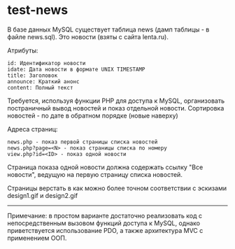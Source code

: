 # test-news

В базе данных MySQL существует таблица news (дамп таблицы - в файле news.sql). 
Это новости (взяты с сайта lenta.ru).

Атрибуты:

	id: Идентификатор новости
	idate: Дата новости в формате UNIX TIMESTAMP
	title: Заголовок
	announce: Краткий анонс
	content: Полный текст


Требуется, используя функции PHP для доступа к MySQL, организовать постраничный вывод новостей и показ отдельной новости.
Сортировка новостей - по дате в обратном порядке (новые наверху)

Адреса страниц:

	news.php - показ первой страницы списка новостей
	news.php?page=<N> - показ страницы списка по номеру
	view.php?id=<ID> - показ одной новости 

Страница показа одной новости должна содержать ссылку "Все новости", ведущую на первую страницу списка новостей.

Страницы верстать в как можно более точном соответствии с эскизами design1.gif и design2.gif

----------------------------------------------------------------------------

Примечание: в простом варианте достаточно реализовать код с непосредственным вызовом функций доступа к MySQL,
однако приветствуется использование PDO, а также архитектура MVC с применением ООП.
